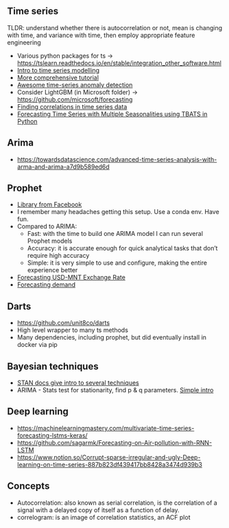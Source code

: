 ## Time series
TLDR: understand whether there is autocorrelation or not, mean is changing with time, and variance with time, then employ appropriate feature engineering
* Various python packages for ts -> https://tslearn.readthedocs.io/en/stable/integration_other_software.html
* [Intro to time series modelling](https://medium.com/open-machine-learning-course/open-machine-learning-course-topic-9-time-series-analysis-in-python-a270cb05e0b3)
* [More comprehensive tutorial](https://www.analyticsvidhya.com/blog/2016/02/time-series-forecasting-codes-python/)
* [Awesome time-series anomaly detection](https://github.com/rob-med/awesome-TS-anomaly-detection)
* Consider LightGBM (in Microsoft folder) -> https://github.com/microsoft/forecasting
* [Finding correlations in time series data](https://erdem.pl/2020/06/finding-correlations-in-time-series-data)
* [Forecasting Time Series with Multiple Seasonalities using TBATS in Python](https://medium.com/intive-developers/forecasting-time-series-with-multiple-seasonalities-using-tbats-in-python-398a00ac0e8a)

## Arima
* https://towardsdatascience.com/advanced-time-series-analysis-with-arma-and-arima-a7d9b589ed6d

## Prophet
* [Library from Facebook](https://facebook.github.io/prophet/docs/quick_start.html)
* I remember many headaches getting this setup. Use a conda env. Have fun.
* Compared to ARIMA:
  * Fast: with the time to build one ARIMA model I can run several Prophet models
  * Accuracy: it is accurate enough for quick analytical tasks that don’t require high accuracy
  * Simple: it is very simple to use and configure, making the entire experience better
* [Forecasting USD-MNT Exchange Rate](https://medium.com/mongolian-data-stories/forecasting-usd-mnt-exchange-rate-part-1-prophet-4e95ecadf9b2)
* [Forecasting demand](https://www.kaggle.com/myster/eda-prophet-winning-solution-3-0)

## Darts
* https://github.com/unit8co/darts
* High level wrapper to many ts methods
* Many dependencies, including prophet, but did eventually install in docker via pip

## Bayesian techniques
* [STAN docs give intro to several techniques](http://mc-stan.org/docs/bayes-stats-stan/time-series-chapter.html)
* ARIMA - Stats test for stationarity, find p & q parameters. [Simple intro](https://www.digitalocean.com/community/tutorials/a-guide-to-time-series-forecasting-with-arima-in-python-3)

## Deep learning
* https://machinelearningmastery.com/multivariate-time-series-forecasting-lstms-keras/
* https://github.com/sagarmk/Forecasting-on-Air-pollution-with-RNN-LSTM
* https://www.notion.so/Corrupt-sparse-irregular-and-ugly-Deep-learning-on-time-series-887b823df439417bb8428a3474d939b3

## Concepts
* Autocorrelation: also known as serial correlation, is the correlation of a signal with a delayed copy of itself as a function of delay.
* correlogram: is an image of correlation statistics, an ACF plot